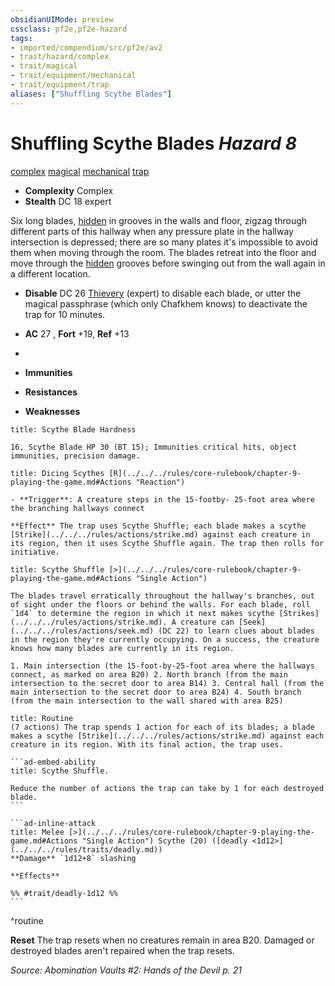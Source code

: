 ```yaml
---
obsidianUIMode: preview
cssclass: pf2e,pf2e-hazard
tags:
- imported/compendium/src/pf2e/av2
- trait/hazard/complex
- trait/magical
- trait/equipment/mechanical
- trait/equipment/trap
aliases: ["Shuffling Scythe Blades"]
---
```

# Shuffling Scythe Blades *Hazard 8*  
[complex](complex.md)  [magical](magical.md)  [mechanical](mechanical.md)  [trap](trap.md)  

- **Complexity** Complex
- **Stealth** DC 18 expert  

Six long blades, [hidden](conditions.md#Hidden) in grooves in the walls and floor, zigzag through different parts of this hallway when any pressure plate in the hallway intersection is depressed; there are so many plates it's impossible to avoid them when moving through the room. The blades retreat into the floor and move through the [hidden](conditions.md#Hidden) grooves before swinging out from the wall again in a different location.

- **Disable** DC 26 [Thievery](../../skills.md#Thievery) (expert) to disable each blade, or utter the magical passphrase (which only Chafkhem knows) to deactivate the trap for 10 minutes.  

- **AC** 27 , **Fort** +19, **Ref** +13
- 
- **Immunities** 
- **Resistances** 
- **Weaknesses** 
     
```ad-embed-ability
title: Scythe Blade Hardness

16, Scythe Blade HP 30 (BT 15); Immunities critical hits, object immunities, precision damage.
```
```ad-embed-ability
title: Dicing Scythes [R](../../../rules/core-rulebook/chapter-9-playing-the-game.md#Actions "Reaction")

- **Trigger**: A creature steps in the 15-footby- 25-foot area where the branching hallways connect

**Effect** The trap uses Scythe Shuffle; each blade makes a scythe [Strike](../../../rules/actions/strike.md) against each creature in its region, then it uses Scythe Shuffle again. The trap then rolls for initiative.
```
```ad-embed-ability
title: Scythe Shuffle [>](../../../rules/core-rulebook/chapter-9-playing-the-game.md#Actions "Single Action")

The blades travel erratically throughout the hallway's branches, out of sight under the floors or behind the walls. For each blade, roll `1d4` to determine the region in which it next makes scythe [Strikes](../../../rules/actions/strike.md). A creature can [Seek](../../../rules/actions/seek.md) (DC 22) to learn clues about blades in the region they're currently occupying. On a success, the creature knows how many blades are currently in its region.

1. Main intersection (the 15-foot-by-25-foot area where the hallways connect, as marked on area B20) 2. North branch (from the main intersection to the secret door to area B14) 3. Central hall (from the main intersection to the secret door to area B24) 4. South branch (from the main intersection to the wall shared with area B25)
```

````ad-pf2-summary
title: Routine
(7 actions) The trap spends 1 action for each of its blades; a blade makes a scythe [Strike](../../../rules/actions/strike.md) against each creature in its region. With its final action, the trap uses.

```ad-embed-ability
title: Scythe Shuffle.

Reduce the number of actions the trap can take by 1 for each destroyed blade.
```

```ad-inline-attack
title: Melee [>](../../../rules/core-rulebook/chapter-9-playing-the-game.md#Actions "Single Action") Scythe (20) ([deadly <1d12>](../../../rules/traits/deadly.md))
**Damage** `1d12+8` slashing 
 
**Effects** 

%% #trait/deadly-1d12 %%
```
````
^routine

**Reset** The trap resets when no creatures remain in area B20. Damaged or destroyed blades aren't repaired when the trap resets.  

*Source: Abomination Vaults #2: Hands of the Devil p. 21*
